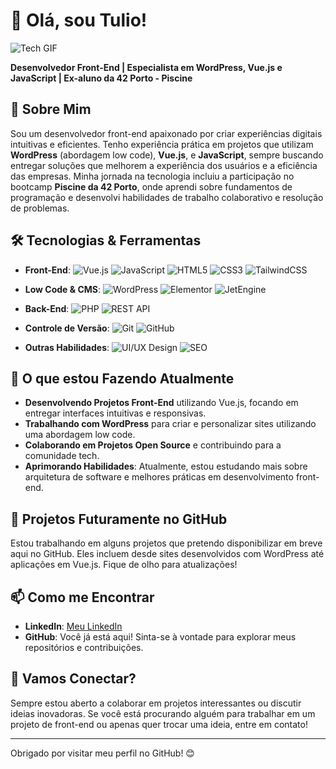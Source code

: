 # 👋 Olá, sou Tulio!

![Tech GIF](https://media.giphy.com/media/l3vR85PnGsBwu1PFK/giphy.gif)

**Desenvolvedor Front-End | Especialista em WordPress, Vue.js e JavaScript | Ex-aluno da 42 Porto - Piscine**

## 🚀 Sobre Mim
Sou um desenvolvedor front-end apaixonado por criar experiências digitais intuitivas e eficientes. Tenho experiência prática em projetos que utilizam **WordPress** (abordagem low code), **Vue.js**, e **JavaScript**, sempre buscando entregar soluções que melhorem a experiência dos usuários e a eficiência das empresas. Minha jornada na tecnologia incluiu a participação no bootcamp **Piscine da 42 Porto**, onde aprendi sobre fundamentos de programação e desenvolvi habilidades de trabalho colaborativo e resolução de problemas.

## 🛠️ Tecnologias & Ferramentas
- **Front-End**: 
  ![Vue.js](https://img.shields.io/badge/Vue.js-35495E?style=for-the-badge&logo=vue.js&logoColor=4FC08D) 
  ![JavaScript](https://img.shields.io/badge/JavaScript-F7DF1E?style=for-the-badge&logo=javascript&logoColor=black) 
  ![HTML5](https://img.shields.io/badge/HTML5-E34F26?style=for-the-badge&logo=html5&logoColor=white) 
  ![CSS3](https://img.shields.io/badge/CSS3-1572B6?style=for-the-badge&logo=css3&logoColor=white) 
  ![TailwindCSS](https://img.shields.io/badge/Tailwind_CSS-38B2AC?style=for-the-badge&logo=tailwind-css&logoColor=white)
  
- **Low Code & CMS**: 
  ![WordPress](https://img.shields.io/badge/WordPress-21759B?style=for-the-badge&logo=wordpress&logoColor=white) 
  ![Elementor](https://img.shields.io/badge/Elementor-9146FF?style=for-the-badge&logo=elementor&logoColor=white) 
  ![JetEngine](https://img.shields.io/badge/JetEngine-00C58E?style=for-the-badge&logo=jetengine&logoColor=white)

- **Back-End**: 
  ![PHP](https://img.shields.io/badge/PHP-777BB4?style=for-the-badge&logo=php&logoColor=white) 
  ![REST API](https://img.shields.io/badge/REST-02569B?style=for-the-badge&logo=rest&logoColor=white)

- **Controle de Versão**: 
  ![Git](https://img.shields.io/badge/Git-F05032?style=for-the-badge&logo=git&logoColor=white) 
  ![GitHub](https://img.shields.io/badge/GitHub-181717?style=for-the-badge&logo=github&logoColor=white)

- **Outras Habilidades**: 
  ![UI/UX Design](https://img.shields.io/badge/UI%2FUX-Design-blue?style=for-the-badge) 
  ![SEO](https://img.shields.io/badge/SEO-Optimization-brightgreen?style=for-the-badge)

## 📌 O que estou Fazendo Atualmente
- **Desenvolvendo Projetos Front-End** utilizando Vue.js, focando em entregar interfaces intuitivas e responsivas.
- **Trabalhando com WordPress** para criar e personalizar sites utilizando uma abordagem low code.
- **Colaborando em Projetos Open Source** e contribuindo para a comunidade tech.
- **Aprimorando Habilidades**: Atualmente, estou estudando mais sobre arquitetura de software e melhores práticas em desenvolvimento front-end.

## 💼 Projetos Futuramente no GitHub
Estou trabalhando em alguns projetos que pretendo disponibilizar em breve aqui no GitHub. Eles incluem desde sites desenvolvidos com WordPress até aplicações em Vue.js. Fique de olho para atualizações!

## 📫 Como me Encontrar
- **LinkedIn**: [Meu LinkedIn](https://www.linkedin.com/in/tuliofeitoza)
- **GitHub**: Você já está aqui! Sinta-se à vontade para explorar meus repositórios e contribuições.

## 🤝 Vamos Conectar?
Sempre estou aberto a colaborar em projetos interessantes ou discutir ideias inovadoras. Se você está procurando alguém para trabalhar em um projeto de front-end ou apenas quer trocar uma ideia, entre em contato!

---
Obrigado por visitar meu perfil no GitHub! 😊
